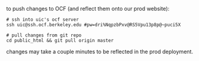 to push changes to OCF (and reflect them onto our prod website):

```shell
# ssh into uic's ocf server
ssh uic@ssh.ocf.berkeley.edu #pw=dri%NqpzbPxv@RS5Vpu13p8p@~puci5X

# pull changes from git repo
cd public_html && git pull origin master
```

changes may take a couple minutes to be reflected in the prod deployment.
